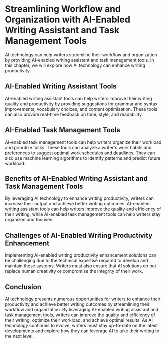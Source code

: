 Streamlining Workflow and Organization with AI-Enabled Writing Assistant and Task Management Tools
==================================================================================================================================================================================

AI technology can help writers streamline their workflow and organization by providing AI-enabled writing assistant and task management tools. In this chapter, we will explore how AI technology can enhance writing productivity.

AI-Enabled Writing Assistant Tools
----------------------------------

AI-enabled writing assistant tools can help writers improve their writing quality and productivity by providing suggestions for grammar and syntax improvements, vocabulary choices, and content optimization. These tools can also provide real-time feedback on tone, style, and readability.

AI-Enabled Task Management Tools
--------------------------------

AI-enabled task management tools can help writers organize their workload and prioritize tasks. These tools can analyze a writer's work habits and preferences to suggest optimal work schedules and deadlines. They can also use machine learning algorithms to identify patterns and predict future workload.

Benefits of AI-Enabled Writing Assistant and Task Management Tools
------------------------------------------------------------------

By leveraging AI technology to enhance writing productivity, writers can increase their output and achieve better writing outcomes. AI-enabled writing assistant tools can help writers improve the quality and efficiency of their writing, while AI-enabled task management tools can help writers stay organized and focused.

Challenges of AI-Enabled Writing Productivity Enhancement
---------------------------------------------------------

Implementing AI-enabled writing productivity enhancement solutions can be challenging due to the technical expertise required to develop and maintain these systems. Writers must also ensure that AI solutions do not replace human creativity or compromise the integrity of their work.

Conclusion
----------

AI technology presents numerous opportunities for writers to enhance their productivity and achieve better writing outcomes by streamlining their workflow and organization. By leveraging AI-enabled writing assistant and task management tools, writers can improve the quality and efficiency of their writing, optimize their workload, and achieve optimal results. As AI technology continues to evolve, writers must stay up-to-date on the latest developments and explore how they can leverage AI to take their writing to the next level.
